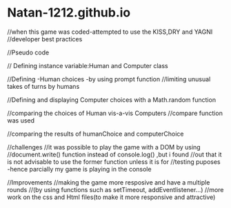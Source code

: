 # Natan-1212.github.io
//when this game was coded-attempted to use the KISS,DRY and YAGNI 
//developer best practices

//Pseudo code 

// Defining instance variable:Human and Computer class

//Defining -Human choices -by using prompt function 
//limiting unusual takes of turns by humans

//Defining and displaying Computer choices with a Math.random function 

//comparing the choices of Human vis-a-vis Computers 
 //compare function was used 

 //comparing the results of humanChoice and computerChoice

 //challenges 
 //it was possible to play the game with a DOM by using 
 //document.write() function instead of console.log() ,but i found
 //out that it is not advisable to use the former function unless it is for
 //testing puposes -hence parcially my game is playing in the console

 //Improvements 
 //making the game more resposive and have a multiple rounds 
 //(by using functions such as setTimeout, addEventlistener...)
 //more work on the css and Html files(to make it more responsive and attractive)
